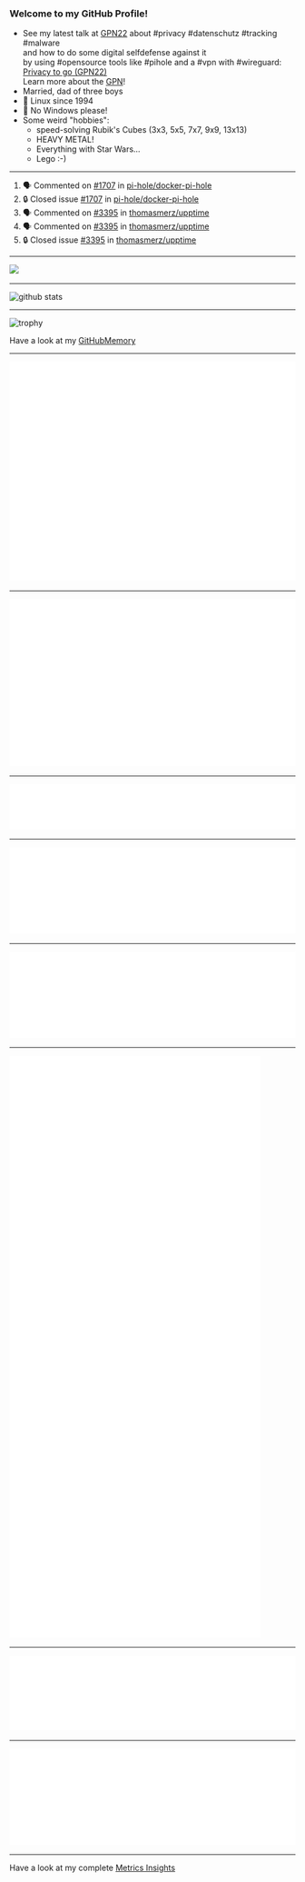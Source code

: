 ### Welcome to my GitHub Profile!
  
- See my latest talk at [GPN22](https://media.ccc.de/c/gpn22?sort=date) about #privacy #datenschutz #tracking #malware  
  and how to do some digital selfdefense against it  
  by using #opensource tools like #pihole and a #vpn with #wireguard:  
  [Privacy to go (GPN22)](https://github.com/thomasmerz/talks/tree/main/2024_05_30_GPN22_Privacy_to_go)  
  Learn more about the [GPN](https://entropia.de/GPN)!
- Married, dad of three boys
- 🐧 Linux since 1994
- 🚫 No Windows please!
- Some weird "hobbies":
  - speed-solving Rubik's Cubes (3x3, 5x5, 7x7, 9x9, 13x13)
  - HEAVY METAL!
  - Everything with Star Wars…
  - Lego :-)
  
---

<!--START_SECTION:activity-->
1. 🗣 Commented on [#1707](https://github.com/pi-hole/docker-pi-hole/issues/1707#issuecomment-2669456816) in [pi-hole/docker-pi-hole](https://github.com/pi-hole/docker-pi-hole)
2. 🔒 Closed issue [#1707](https://github.com/pi-hole/docker-pi-hole/issues/1707) in [pi-hole/docker-pi-hole](https://github.com/pi-hole/docker-pi-hole)
3. 🗣 Commented on [#3395](https://github.com/thomasmerz/upptime/issues/3395#issuecomment-2648826589) in [thomasmerz/upptime](https://github.com/thomasmerz/upptime)
4. 🗣 Commented on [#3395](https://github.com/thomasmerz/upptime/issues/3395#issuecomment-2648813378) in [thomasmerz/upptime](https://github.com/thomasmerz/upptime)
5. 🔒 Closed issue [#3395](https://github.com/thomasmerz/upptime/issues/3395) in [thomasmerz/upptime](https://github.com/thomasmerz/upptime)
<!--END_SECTION:activity-->

---

![](https://komarev.com/ghpvc/?username=thomasmerz)

---
  
![github stats](https://github-readme-stats.vercel.app/api?username=thomasmerz&show_icons=true)  
  
---
  
![trophy](https://github-profile-trophy.vercel.app/?username=thomasmerz&column=3&margin-w=10&margin-h=10)  
  
Have a look at my [GitHubMemory](https://githubmemory.com/@thomasmerz)
  
---
  
![Metrics Base](/metrics.base.svg)
  
---
  
![My coding habits](/metrics.plugin.habits.charts.svg)
  
---
  
![My coding facts](/metrics.plugin.habits.facts.svg)
  
---
  
![Followup Opened by me](/metrics.plugin.followup.user.svg)
  
---
  
![Followup Opened on user's repositories](/metrics.plugin.followup.svg)
  
---
  
![My Achievmens](/metrics.plugin.achievements.svg)
  
---
  
![My Languages Details](/metrics.plugin.languages.details.svg)
  
---
  
![My Languages Indepth](/metrics.plugin.languages.indepth.svg)
  
---
  
Have a look at my complete [Metrics Insights](https://metrics.lecoq.io/about/thomasmerz)

